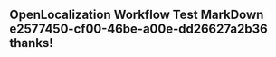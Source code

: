 <properties
ms.topic="hero-topic"
ms.test1="hero-topic"
ms.test2="test"/>


## OpenLocalization Workflow Test MarkDown e2577450-cf00-46be-a00e-dd26627a2b36 thanks!



<!--HONumber=Jul16_HO5-->


